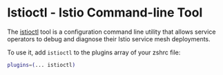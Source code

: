 # Istioctl - Istio Command-line Tool

The [istioctl](https://istio.io/latest/docs/ops/diagnostic-tools/istioctl/) tool
is a configuration command line utility that allows service operators to debug
and diagnose their Istio service mesh deployments.

To use it, add `istioctl` to the plugins array of your zshrc file:

```sh
plugins=(... istioctl)
```

